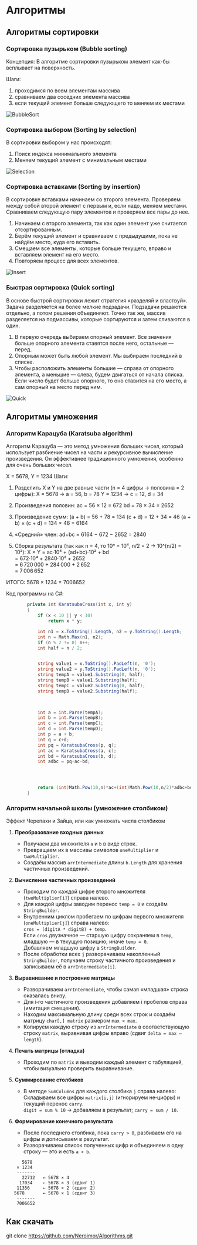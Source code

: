 # Алгоритмы

## Алгоритмы сортировки

### Сортировка пузырьком (Bubble sorting)

Концепция: В алгоритме сортировки пузырьком элемент как-бы всплывает на поверхность.

Шаги:
1) проходимся по всем элементам массива
2) сравниваем два соседних элемента массива
3) если текущий элемент больше следующего то меняем их местами

![BubbleSort](https://github.com/user-attachments/assets/b69bbc0e-a1a0-4423-ad72-c39896c630d5)


### Сортировка выбором (Sorting by selection)

В сортировки выбором у нас происходят:
1) Поиск индекса минимального элемента
2) Меняем текущий элемент с минимальным местами


![Selection](https://github.com/user-attachments/assets/e8bfe643-193c-4175-ad0c-eda6037548ef)


### Сортировка вставками (Sorting by insertion)

В сортировке вставками начинаем со второго элемента. Проверяем между собой второй элемент с первым и, если надо, меняем местами. Сравниваем следующую пару элементов и проверяем все пары до нее.

1) Начинаем с второго элемента, так как один элемент уже считается отсортированным. 
2) Берём текущий элемент и сравниваем с предыдущими, пока не найдём место, куда его вставить.
3) Смещаем все элементы, которые больше текущего, вправо и вставляем элемент на его место.
4) Повторяем процесс для всех элементов.

![Insert](https://github.com/user-attachments/assets/5fbab5ee-1094-4080-b30e-129b007e66be)

### Быстрая сортировка (Quick sorting)
В основе быстрой сортировки лежит стратегия «разделяй и властвуй». Задача разделяется на более мелкие подзадачи. Подзадачи решаются отдельно, а потом решения объединяют. Точно так же, массив разделяется на подмассивы, которые сортируются и затем сливаются в один.

1) В первую очередь выбираем опорный элемент. Все значения больше опорного элемента ставятся после него, остальные — перед.
2) Опорным может быть любой элемент. Мы выбираем последний в списке.
3) Чтобы расположить элементы большие — справа от опорного элемента, а меньшие — слева, будем двигаться от начала списка. Если число будет больше опорного, то оно ставится на его место, а сам опорный на место перед ним.

![Quick](https://github.com/user-attachments/assets/6d1d9623-28bb-450b-a14e-d4c14c6ed7f2)




## Алгоритмы умножения


### Алгоритм Карацуба (Karatsuba algorithm)

Алгоритм Карацуба — это метод умножения больших чисел, который использует разбиение чисел на части и рекурсивное вычисление произведения. Он эффективнее традиционного умножения, особенно для очень больших чисел.

X = 5678, Y = 1234
Шаги: 
1) Разделить X и Y на две равные части (n = 4 цифры → половина = 2 цифры):
   X = 5678  →  a = 56, b = 78
   Y = 1234  →  c = 12, d = 34

2) Произведения половин:
   ac = 56 × 12 = 672
   bd = 78 × 34 = 2652

3) Произведение сумм:
   (a + b) = 56 + 78 = 134
   (c + d) = 12 + 34 = 46
   (a + b) × (c + d) = 134 × 46 = 6164

4) «Средний» член:
   ad+bc = 6164 − 672 − 2652 = 2840

5) Сборка результата (так как n = 4, то 10ⁿ = 10⁴, n/2 = 2 → 10^(n/2) = 10²):
   X × Y = ac·10⁴ + (ad+bc)·10² + bd  
         = 672·10⁴ + 2840·10² + 2652  
         = 6 720 000 + 284 000 + 2 652  
         = 7 006 652

ИТОГО: 5678 × 1234 = 7006652

Код программы на C#:
```csharp
        private int KaratsubaCross(int x, int y)
        {
            if (x < 10 || y < 10)
                return x * y;

            int n1 = x.ToString().Length, n2 = y.ToString().Length;
            int n = Math.Max(n1, n2);
            if (n % 2 != 0) n++;
            int half = n / 2;


            string value1 = x.ToString().PadLeft(n, '0');
            string value2 = y.ToString().PadLeft(n, '0');
            string tempA = value1.Substring(0, half);
            string tempB = value1.Substring(half);
            string tempC = value2.Substring(0, half);
            string tempD = value2.Substring(half);
    


            int a = int.Parse(tempA);
            int b = int.Parse(tempB);
            int c = int.Parse(tempC);
            int d = int.Parse(tempD);
            int p = a + b;
            int q = c+d;
            int pq = KaratsubaCross(p, q);
            int ac = KaratsubaCross(a, c);
            int bd = KaratsubaCross(b, d);
            int adbc = pq-ac-bd;




            return (int)Math.Pow(10,n)*ac+(int)Math.Pow(10,n/2)*adbc+bd;
        }
```

### Алгоритм начальной школы (умножение столбиком)

Эффект Черепахи и Зайца, или как умножать числа столбиком

1. **Преобразование входных данных**  
   - Получаем два множителя `a` и `b` в виде строк.  
   - Превращаем их в массивы символов `oneMultiplier` и `twoMultiplier`.  
   - Создаём массив `arrIntermediate` длины `b.Length` для хранения частичных произведений.

2. **Вычисление частичных произведений**  
   - Проходим по каждой цифре второго множителя (`twoMultiplier[i]`) справа налево.  
   - Для каждой цифры заводим перенос `temp = 0` и создаём `StringBuilder`.  
   - Внутренним циклом пробегаем по цифрам первого множителя (`oneMultiplier[j]`) справа налево:  
      `cros = (digitA * digitB) + temp`.  
      Если `cros` двузначное — старшую цифру сохраняем в `temp`, младшую — в текущую позицию; иначе `temp = 0`.  
      Добавляем младшую цифру в `StringBuilder`.  
   - После обработки всех `j` разворачиваем накопленный `StringBuilder`, получаем строку частичного произведения и записываем её в `arrIntermediate[i]`.

3. **Выравнивание и построение матрицы**  
   - Разворачиваем `arrIntermediate`, чтобы самая «младшая» строка оказалась внизу.  
   - Для i‑го частичного произведения добавляем i пробелов справа (имитация смещения).  
   - Находим максимальную длину среди всех строк и создаём матрицу `char[,] matrix` размером `max × max`.  
   - Копируем каждую строку из `arrIntermediate` в соответствующую строку `matrix`, выравнивая цифры вправо (сдвиг `delta = max – length`).

4. **Печать матрицы (отладка)**  
   - Проходим по `matrix` и выводим каждый элемент с табуляцией, чтобы визуально проверить выравнивание.

5. **Суммирование столбиков**  
   - В методе `SumColumns` для каждого столбика `j` справа налево:  
      Складываем все цифры `matrix[i,j]` (игнорируем не‑цифры) и текущий перенос `carry`.  
      `digit = sum % 10` → добавляем в результат; `carry = sum / 10`.

6. **Формирование конечного результата**  
   - После последнего столбика, пока `carry > 0`, разбиваем его на цифры и дописываем в результат.  
   - Разворачиваем список полученных цифр и объединяем в одну строку — это и есть `a × b`.

```
      5678
    × 1234
    -------
      22712   ← 5678 × 4
     17034    ← 5678 × 3 (сдвиг 1)
    11356     ← 5678 × 2 (сдвиг 2)
   5678       ← 5678 × 1 (сдвиг 3)
    -------
    7006652
```


## Как скачать

git clone https://github.com/Neroimor/Algorithms.git


